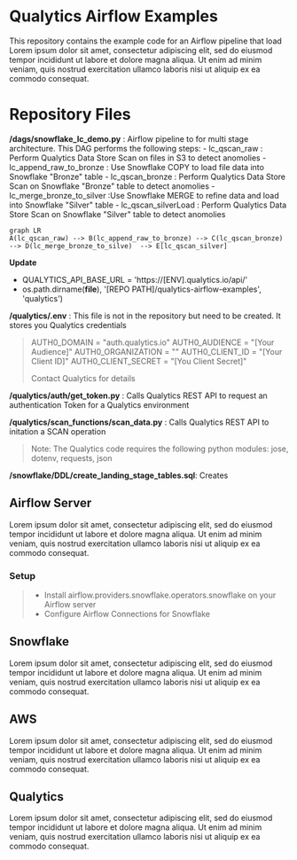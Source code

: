 # Qualytics Airflow Examples

This repository contains the example code for an Airflow pipeline that load Lorem ipsum dolor sit amet, consectetur adipiscing elit, sed do eiusmod tempor incididunt ut labore et dolore magna aliqua. Ut enim ad minim veniam, quis nostrud exercitation ullamco laboris nisi ut aliquip ex ea commodo consequat.


# Repository Files
**/dags/snowflake_lc_demo.py**  : Airflow pipeline to for multi stage architecture. 
 This DAG performs the following steps: 
	 - lc_qscan_raw : Perform Qualytics Data Store Scan on files in S3 to detect anomolies
	 - lc_append_raw_to_bronze : Use Snowflake COPY to load file data into Snowflake "Bronze" table
	 - lc_qscan_bronze : Perform Qualytics Data Store Scan on Snowflake "Bronze" table to detect anomolies
	 - lc_merge_bronze_to_silver :Use Snowflake MERGE to refine data and load into Snowflake "Silver" table
	 - lc_qscan_silverLoad : Perform Qualytics Data Store Scan on Snowflake "Silver" table to detect anomolies
```mermaid
graph LR
A(lc_qscan_raw) --> B(lc_append_raw_to_bronze) --> C(lc_qscan_bronze) --> D(lc_merge_bronze_to_silve)  --> E[lc_qscan_silver]
```
**Update**
  - QUALYTICS_API_BASE_URL = 'https://[ENV].qualytics.io/api/'
  - os.path.dirname(__file__), '[REPO PATH]/qualytics-airflow-examples', 'qualytics')


**/qualytics/.env** : This file is not in the repository but need to be created.   It stores you Qualytics credentials
> AUTH0_DOMAIN = "auth.qualytics.io"
>AUTH0_AUDIENCE = "[Your Audience]"
>AUTH0_ORGANIZATION = ""
>AUTH0_CLIENT_ID = "[Your Client ID]"
>AUTH0_CLIENT_SECRET = "[You Client Secret]"
>
> Contact Qualytics for details

**/qualytics/auth/get_token.py** : Calls Qualytics REST API to request an authentication Token for a Qualytics environment

**/qualytics/scan_functions/scan_data.py** : Calls Qualytics REST API to initation a SCAN operation
>  Note: The Qualytics code requires the following python modules:  jose, dotenv, requests, json

**/snowflake/DDL/create_landing_stage_tables.sql**: Creates 

## Airflow Server

Lorem ipsum dolor sit amet, consectetur adipiscing elit, sed do eiusmod tempor incididunt ut labore et dolore magna aliqua. Ut enim ad minim veniam, quis nostrud exercitation ullamco laboris nisi ut aliquip ex ea commodo consequat.

### Setup
>  - Install airflow.providers.snowflake.operators.snowflake on your Airflow server
>  - Configure Airflow Connections for Snowflake






## Snowflake

Lorem ipsum dolor sit amet, consectetur adipiscing elit, sed do eiusmod tempor incididunt ut labore et dolore magna aliqua. Ut enim ad minim veniam, quis nostrud exercitation ullamco laboris nisi ut aliquip ex ea commodo consequat.

## AWS

Lorem ipsum dolor sit amet, consectetur adipiscing elit, sed do eiusmod tempor incididunt ut labore et dolore magna aliqua. Ut enim ad minim veniam, quis nostrud exercitation ullamco laboris nisi ut aliquip ex ea commodo consequat.

## Qualytics

Lorem ipsum dolor sit amet, consectetur adipiscing elit, sed do eiusmod tempor incididunt ut labore et dolore magna aliqua. Ut enim ad minim veniam, quis nostrud exercitation ullamco laboris nisi ut aliquip ex ea commodo consequat.



